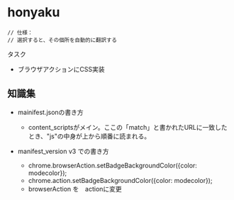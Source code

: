 # honyaku


    // 仕様：
    // 選択すると、その個所を自動的に翻訳する


タスク
- ブラウザアクションにCSS実装



## 知識集

- mainifest.jsonの書き方
    - content_scriptsがメイン。ここの「match」と書かれたURLに一致したとき、"js"の中身が上から順番に読まれる。


- manifest_version v3 での書き方
    - chrome.browserAction.setBadgeBackgroundColor({color: modecolor});
    - chrome.action.setBadgeBackgroundColor({color: modecolor});
    - browserAction を　actionに変更

